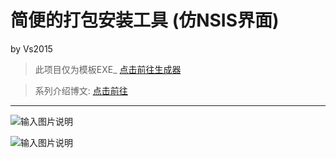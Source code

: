 简便的打包安装工具 (仿NSIS界面)  
=================================================  
by Vs2015  

> 此项目仅为模板EXE_  [点击前往生成器](http://git.oschina.net/codetimer/ctParcel-Generator)

> 系列介绍博文:  [点击前往](http://my.oschina.net/tasker/blog?catalog=3671451&temp=1470028794262)



----------------------------------------------------------------------------------------------------------------

![输入图片说明](http://git.oschina.net/uploads/images/2016/0801/132116_f843ff6a_632350.png "在这里输入图片标题")

![输入图片说明](http://git.oschina.net/uploads/images/2016/0801/132136_34c0f26f_632350.png "在这里输入图片标题")